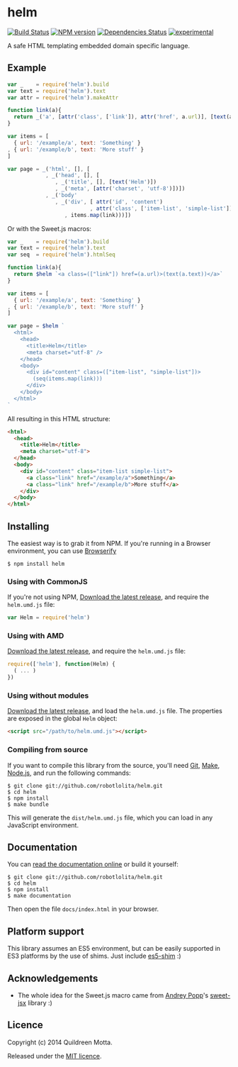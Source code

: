 helm
====

[![Build Status](https://secure.travis-ci.org/robotlolita/helm.png?branch=master)](https://travis-ci.org/robotlolita/helm)
[![NPM version](https://badge.fury.io/js/helm.png)](http://badge.fury.io/js/helm)
[![Dependencies Status](https://david-dm.org/robotlolita/helm.png)](https://david-dm.org/robotlolita/helm)
[![experimental](http://hughsk.github.io/stability-badges/dist/experimental.svg)](http://github.com/hughsk/stability-badges)


A safe HTML templating embedded domain specific language.


## Example

```js
var _    = require('helm').build
var text = require('helm').text
var attr = require('helm').makeAttr

function link(a){
  return _('a', [attr('class', ['link']), attr('href', a.url)], [text(a.text)])
}

var items = [
  { url: '/example/a', text: 'Something' }
, { url: '/example/b', text: 'More stuff' }
]

var page = _('html', [], [
            , _('head', [], [
               , _('title', [], [text('Helm')])
               , _('meta', [attr('charset', 'utf-8')])])
            , _('body'
               , _('div', [ attr('id', 'content')
                          , attr('class', ['item-list', 'simple-list'])]
                  , items.map(link)))])
```

Or with the Sweet.js macros:

```js
var _    = require('helm').build
var text = require('helm').text
var seq  = require('helm').htmlSeq

function link(a){
  return $helm `<a class=(["link"]) href=(a.url)>(text(a.text))</a>`
}

var items = [
  { url: '/example/a', text: 'Something' }
, { url: '/example/b', text: 'More stuff' }
]

var page = $helm `
  <html>
    <head>
      <title>Helm</title>
      <meta charset="utf-8" />
    </head>
    <body>
      <div id="content" class=(["item-list", "simple-list"])>
        (seq(items.map(link)))
      </div>
    </body>
  </html>
`
```

All resulting in this HTML structure:

```html
<html>
  <head>
    <title>Helm</title>
    <meta charset="utf-8">
  </head>
  <body>
    <div id="content" class="item-list simple-list">
      <a class="link" href="/example/a">Something</a>
      <a class="link" href="/example/b">More stuff</a>
    </div>
  </body>
</html>
```


## Installing

The easiest way is to grab it from NPM. If you're running in a Browser
environment, you can use [Browserify][]

    $ npm install helm


### Using with CommonJS

If you're not using NPM, [Download the latest release][release], and require
the `helm.umd.js` file:

```js
var Helm = require('helm')
```


### Using with AMD

[Download the latest release][release], and require the `helm.umd.js`
file:

```js
require(['helm'], function(Helm) {
  ( ... )
})
```


### Using without modules

[Download the latest release][release], and load the `helm.umd.js`
file. The properties are exposed in the global `Helm` object:

```html
<script src="/path/to/helm.umd.js"></script>
```


### Compiling from source

If you want to compile this library from the source, you'll need [Git][],
[Make][], [Node.js][], and run the following commands:

    $ git clone git://github.com/robotlolita/helm.git
    $ cd helm
    $ npm install
    $ make bundle
    
This will generate the `dist/helm.umd.js` file, which you can load in
any JavaScript environment.

    
## Documentation

You can [read the documentation online][docs] or build it yourself:

    $ git clone git://github.com/robotlolita/helm.git
    $ cd helm
    $ npm install
    $ make documentation

Then open the file `docs/index.html` in your browser.


## Platform support

This library assumes an ES5 environment, but can be easily supported in ES3
platforms by the use of shims. Just include [es5-shim][] :)


## Acknowledgements

  * The whole idea for the Sweet.js macro came from
    [Andrey Popp](http://github.com/andreypopp)'s
    [sweet-jsx](https://github.com/andreypopp/sweet-jsx/blob/master/index.sjs)
    library :)


## Licence

Copyright (c) 2014 Quildreen Motta.

Released under the [MIT licence](https://github.com/robotlolita/helm/blob/master/LICENCE).

<!-- links -->
[Fantasy Land]: https://github.com/fantasyland/fantasy-land
[Browserify]: http://browserify.org/
[Git]: http://git-scm.com/
[Make]: http://www.gnu.org/software/make/
[Node.js]: http://nodejs.org/
[es5-shim]: https://github.com/kriskowal/es5-shim
[docs]: http://robotlolita.github.io/helm
<!-- [release: https://github.com/robotlolita/helm/releases/download/v$VERSION/helm-$VERSION.tar.gz] -->
[release]: https://github.com/robotlolita/helm/releases/download/v0.0.0/helm-0.0.0.tar.gz
<!-- [/release] -->
